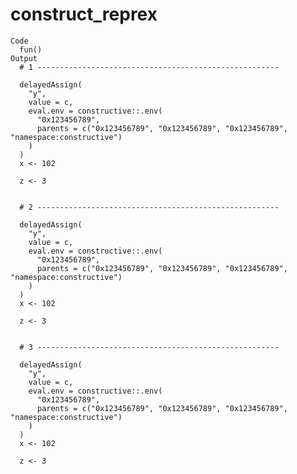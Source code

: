 # construct_reprex

    Code
      fun()
    Output
      # 1 ------------------------------------------------------
      
      delayedAssign(
        "y",
        value = c,
        eval.env = constructive::.env(
          "0x123456789",
          parents = c("0x123456789", "0x123456789", "0x123456789", "namespace:constructive")
        )
      )
      x <- 102
      
      z <- 3
      
      
      # 2 ------------------------------------------------------
      
      delayedAssign(
        "y",
        value = c,
        eval.env = constructive::.env(
          "0x123456789",
          parents = c("0x123456789", "0x123456789", "0x123456789", "namespace:constructive")
        )
      )
      x <- 102
      
      z <- 3
      
      
      # 3 ------------------------------------------------------
      
      delayedAssign(
        "y",
        value = c,
        eval.env = constructive::.env(
          "0x123456789",
          parents = c("0x123456789", "0x123456789", "0x123456789", "namespace:constructive")
        )
      )
      x <- 102
      
      z <- 3
      

